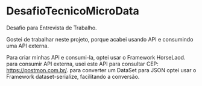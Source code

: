 # DesafioTecnicoMicroData

Desafio para Entrevista de Trabalho.

Gostei de trabalhar neste projeto, porque acabei usando API e consumindo uma API externa.

Para criar minhas APi e consumi-la, optei usar o Framework HorseLaod. 
para consumir API externa, usei este API para consultar CEP: https://postmon.com.br/.
para converter um DataSet para JSON optei usar o Framework dataset-serialize, facilitando a conversão.


